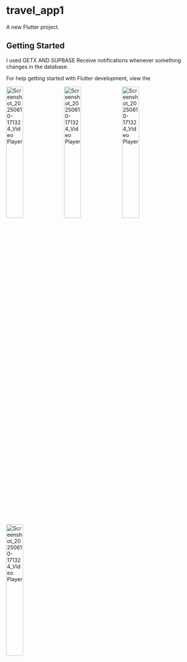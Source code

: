 
# travel_app1

A new Flutter project.

## Getting Started

I used GETX AND SUPBASE
Receive notifications whenever something changes in the database.


For help getting started with Flutter development, view the

<p align="left">
  <img src="https://github.com/user-attachments/assets/2d9026bc-8d7a-485d-a0f4-7a086fdd5b00" 
       alt="Screenshot_20250610-171324_Video Player" 
       style="width:30%; max-width:200px;">
       <img src="https://github.com/user-attachments/assets/9ba303d0-8f02-4964-b4ca-462caddb4907" 
       alt="Screenshot_20250610-171324_Video Player" 
       style="width:30%; max-width:200px;">
        <img src="https://github.com/user-attachments/assets/5d3c169b-4636-48d7-9e36-b927bdaeca90" 
       alt="Screenshot_20250610-171324_Video Player" 
       style="width:30%; max-width:200px;">
          <img src="https://github.com/user-attachments/assets/e008037e-b4f6-46c0-8055-1496861802da" 
       alt="Screenshot_20250610-171324_Video Player" 
       style="width:30%; max-width:200px;">
  
</p>

<p align="left">
  
  
</p>
